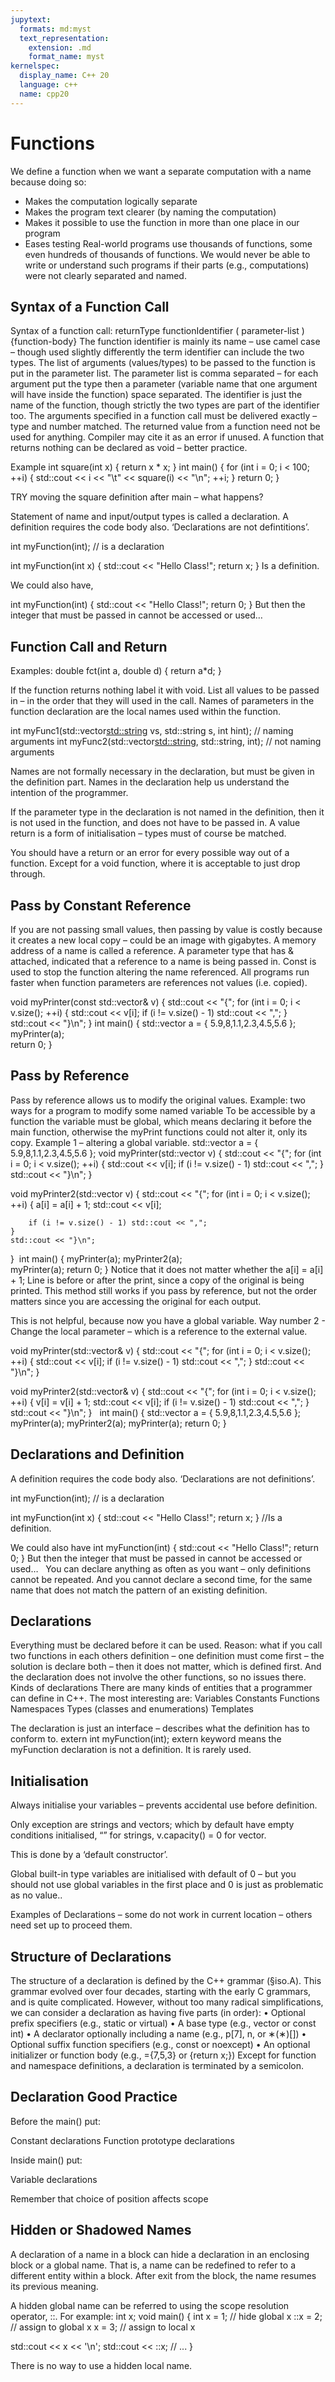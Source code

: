 ```yaml
---
jupytext:
  formats: md:myst
  text_representation:
    extension: .md
    format_name: myst
kernelspec:
  display_name: C++ 20
  language: c++
  name: cpp20
---
```


# Functions 

We define a function when we want a separate computation with a name because doing so:
* Makes the computation logically separate
* Makes the program text clearer (by naming the computation)
* Makes it possible to use the function in more than one place in our program
* Eases testing
Real-world programs use thousands of functions, some even hundreds of thousands of functions. We would never be able to write or understand such programs if their parts (e.g., computations) were not clearly separated and named.

## Syntax of a Function Call
Syntax of a function call:  returnType functionIdentifier ( parameter-list ) {function-body}
The function identifier is mainly its name – use camel case – though used slightly differently the term identifier can include the two types.
The list of arguments (values/types) to be passed to the function is put in the parameter list. The parameter list is comma separated – for each argument put the type then a parameter (variable name that one argument will have inside the function) space separated.
The identifier is just the name of the function, though strictly the two types are part of the identifier too.
The arguments specified in a function call must be delivered exactly – type and number matched.
The returned value from a function need not be used for anything. Compiler may cite it as an error if unused.
A function that returns nothing can be declared as void – better practice.

Example
int square(int x) {
	return x * x;
}
int main()
{
	for (int i = 0; i < 100; ++i) {
		std::cout << i << "\t" << square(i) << "\n";
		++i;
	}
	return 0;
}

TRY moving the square definition after main – what happens?


Statement of name and input/output types is called a declaration.
A definition requires the code body also.
‘Declarations are not defintitions’.

int myFunction(int); // is a declaration

int myFunction(int x) {
	std::cout << "Hello Class!";
	return x;
}
Is a definition.

We could also have,
 
int myFunction(int) {
	std::cout << "Hello Class!";
	return 0;
}
But then the integer that must be passed in cannot be accessed or used…

## Function Call and Return

Examples:
double fct(int a, double d) { return a*d; }

If the function returns nothing label it with void.
List all values to be passed in – in the order that they will used in the call. 
Names of parameters in the function declaration are the local names used within the function.

int myFunc1(std::vector<std::string> vs, std::string s, int hint); // naming arguments
int myFunc2(std::vector<std::string>, std::string, int); // not naming arguments

Names are not formally necessary in the declaration, but must be given in the definition part. 
Names in the declaration help us understand the intention of the programmer.

If the parameter type in the declaration is not named in the definition, then it is not used in the function, and does not have to be passed in.  A value return is a form of initialisation – types must of course be matched.

You should have a return or an error for every possible way out of a function. Except for a void function, where it is acceptable to just drop through.

## Pass by Constant Reference

If you are not passing small values, then passing by value is costly because it creates a new local copy – could be an image with gigabytes. A memory address of a name is called a reference.
A parameter type that has & attached, indicated that a reference to a name is being passed in.
Const is used to stop the function altering the name referenced.
All programs run faster when function parameters are references not values (i.e. copied).

void myPrinter(const std::vector<double>& v)
{
	std::cout << "{";
	for (int i = 0; i < v.size(); ++i) {
		std::cout << v[i];
		if (i != v.size() - 1) std::cout << ",";
	}
	std::cout << "}\n";
}
int main() {
	std::vector<double> a = { 5.9,8,1.1,2.3,4.5,5.6 };
	myPrinter(a);	
	return 0;
}

## Pass by Reference

Pass by reference allows us to modify the original values.
Example: two ways for a program to modify some named variable
To be accessible by a function the variable must be global, which means declaring it before the main function, otherwise the myPrint functions could not alter it, only its copy.
Example 1 – altering a global variable.
std::vector<double> a = { 5.9,8,1.1,2.3,4.5,5.6 };
void myPrinter(std::vector<double> v)
{
	std::cout << "{";
	for (int i = 0; i < v.size(); ++i) {
		std::cout << v[i];
		if (i != v.size() - 1) std::cout << ",";
	}
	std::cout << "}\n";
}

void myPrinter2(std::vector<double> v)
{
	std::cout << "{";
	for (int i = 0; i < v.size(); ++i) {
		a[i] = a[i] + 1;
		std::cout << v[i];
		
		if (i != v.size() - 1) std::cout << ",";
	}
	std::cout << "}\n";
}
 int main() {
	myPrinter(a);
	myPrinter2(a);	
	myPrinter(a);
	return 0;
}
Notice that it does not matter whether the a[i] = a[i] + 1;
Line is before or after the print, since a copy of the original is being printed. This method still works if you pass by reference, but not the order matters since you are accessing the original for each output.

This is not helpful, because now you have a global variable.
Way number 2 - Change the local parameter – which is a reference to the external value.

void myPrinter(std::vector<double>& v)
{
	std::cout << "{";
	for (int i = 0; i < v.size(); ++i) {
		std::cout << v[i];
		if (i != v.size() - 1) std::cout << ",";
	}
	std::cout << "}\n";
}


void myPrinter2(std::vector<double>& v)
{
	std::cout << "{";
	for (int i = 0; i < v.size(); ++i) {
		v[i] = v[i] + 1;
		std::cout << v[i];
		if (i != v.size() - 1) std::cout << ",";
	}
	std::cout << "}\n";
}
 
int main() {
	std::vector<double> a = { 5.9,8,1.1,2.3,4.5,5.6 };
	myPrinter(a);
	myPrinter2(a);
	myPrinter(a);
		return 0;
}

## Declarations and Definition

A definition requires the code body also. ‘Declarations are not definitions’.

int myFunction(int); // is a declaration

int myFunction(int x) {
	std::cout << "Hello Class!";
	return x;
} //Is a definition.

We could also have 
int myFunction(int) {
	std::cout << "Hello Class!";
	return 0;
}
But then the integer that must be passed in cannot be accessed or used…
 
You can declare anything as often as you want – only definitions cannot be repeated. 
And you cannot declare a second time, for the same name that does not match the pattern of an existing definition.

## Declarations

Everything must be declared before it can be used. 
Reason: what if you call two functions in each others definition – one definition must come first – the solution is declare both – then it does not matter, which is defined first. And the declaration does not involve the other functions, so no issues there.
 
Kinds of declarations
There are many kinds of entities that a programmer can define in C++. The most interesting are:
Variables
Constants
Functions 
Namespaces 
Types (classes and enumerations)
Templates

The declaration is just an interface – describes what the definition has to conform to.
extern int myFunction(int);
extern keyword means the myFunction declaration is not a definition. It is rarely used.

## Initialisation

Always initialise your variables – prevents accidental use before definition.

Only exception are strings and vectors; which by default have empty conditions initialised, “” for strings, v.capacity() = 0 for vector.

This is done by a ‘default constructor’.

Global built-in type variables are initialised with default of 0 – but you should not use global variables in the first place and 0 is just as problematic as no value..

Examples of Declarations – some do not work in current location – others need set up to proceed them.

## Structure of Declarations
The structure of a declaration is defined by the C++ grammar (§iso.A). This grammar evolved over four decades, starting with the early C grammars, and is quite complicated. However, without too many radical simplifications, we can consider a declaration as having five parts (in order):
• Optional prefix specifiers (e.g., static or virtual)
• A base type (e.g., vector<double> or const int)
• A declarator optionally including a name (e.g., p[7], n, or ∗(∗)[])
• Optional suffix function specifiers (e.g., const or noexcept)
• An optional initializer or function body (e.g., ={7,5,3} or {return x;})
Except for function and namespace definitions, a declaration is terminated by a semicolon.

## Declaration Good Practice

Before the main() put:


Constant declarations
Function prototype declarations

Inside main() put:

Variable declarations

Remember that choice of position affects scope

## Hidden or Shadowed Names
A declaration of a name in a block can hide a declaration in an enclosing block or a global name.
That is, a name can be redefined to refer to a different entity within a block. After exit from the block, the name resumes its previous meaning.

A hidden global name can be referred to using the scope resolution operator, ::. For example:
int x;
void main()
{
int x = 1; // hide global x
::x = 2; // assign to global x
x = 3; // assign to local x

std::cout << x << '\n';
std::cout << ::x;
// ...
} 

There is no way to use a hidden local name.













